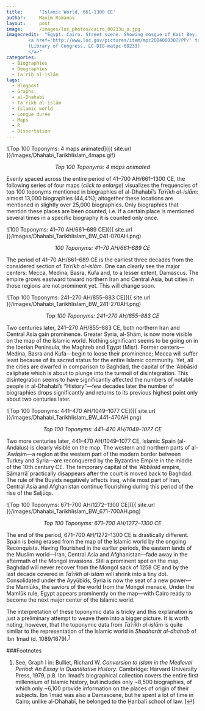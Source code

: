 ```yaml
---
title:      'Islamic World, 661-1300 CE'
author:     Maxim Romanov
layout:     post
image:      /images/loc_photos/cairo_00233u_a.jpg
imagecredit:  "Egypt. Cairo. Street scene. Showing mosque of Kait Bey. 1936?
        <a href='http://www.loc.gov/pictures/item/mpc2004000387/PP/' target='_blank'>
        (Library of Congress, LC-DIG-matpc-00233)
        </a>"
categories:
  - Biographies
  - Geographies
  - Taʾriḫ al-islām
tags:
  - Blogpost
  - Graphs
  - al-Dhahabī
  - Ta’rīkh al-islām
  - Islamic world
  - Longue durée
  - Maps
  - R
  - Dissertation
---
```


![Top 100 Toponyms: 4 maps animated]({{ site.url }}/images/Dhahabi_TarikhIislam_4maps.gif)
<center><i>Top 100 Toponyms: 4 maps animated</i></center>

Evenly spaced across the entire period of 41–700 AH/661–1300 CE, the following series of four maps (*click to enlarge*) visualizes the frequencies of top 100 toponyms mentioned in biographies of al-Dhahabī’s *Taʾrīkh al-islām*: almost 13,000 biographies (44,4%); altogether these locations are mentioned in slightly over 25,000 biographies. Only biographies that mention these places are been counted, i.e. if a certain place is mentioned several times in a specific biography it is counted only once.

![100 Toponyms: 41–70 AH/661–689 CE]({{ site.url }}/images/Dhahabi_TarikhIislam_BW_041-070AH.png)
<center><i>100 Toponyms: 41–70 AH/661–689 CE</i></center>

The period of 41–70 AH/661–689 CE is the earliest three decades from the considered section of *Taʾrīkh al-islām*. One can clearly see the major centers: Mecca, Medina, Basra, Kufa and, to a lesser extent, Damascus. The empire grows eastward toward northern Iran and Central Asia, but cities in those regions are not prominent yet. This will change soon.

![Top 100 Toponyms: 241–270 AH/855–883 CE]({{ site.url }}/images/Dhahabi_TarikhIislam_BW_241-270AH.png)
<center><i>Top 100 Toponyms: 241–270 AH/855–883 CE</i></center>

Two centuries later, 241–270 AH/855–883 CE, both northern Iran and Central Asia gain prominence. Greater Syria, al-Shām, is now more visible on the map of the Islamic world. Nothing significant seems to be going on in the Iberian Peninsula, the Maghreb and Egypt (Miṣr). Former centers—Medina, Basra and Kufa—begin to loose their prominence; Mecca will suffer least because of its sacred status for the entire Islamic community. Yet, all the cities are dwarfed in comparison to Baghdad, the capital of the ʿAbbāsid caliphate which is about to plunge into the turmoil of disintegration. This disintegration seems to have significantly affected the numbers of notable people in al-Dhahabī’s “History”—few decades later the number of biographies drops significantly and returns to its previous highest point only about two centuries later.

![Top 100 Toponyms: 441–470 AH/1049–1077 CE]({{ site.url }}/images/Dhahabi_TarikhIislam_BW_441-470AH.png)
<center><i>Top 100 Toponyms: 441–470 AH/1049–1077 CE</i></center>

Two more centuries later, 441–470 AH/1049–1077 CE, Islamic Spain (al-Andalus) is clearly visible on the map. The western and northern parts of al-ʿAwāṣim—a region at the western part of the modern border between Turkey and Syria—are reconquered by the Byzantine Empire in the middle of the 10th century CE. The temporary capital of the ʿAbbāsid empire, Sāmarrāʾ practically disappears after the court is moved back to Baghdad. The rule of the Buyīds negatively affects Iraq, while most part of Iran, Central Asia and Afghanistan continue flourishing during this period of the rise of the Saljūqs.

![Top 100 Toponyms: 671–700 AH/1272–1300 CE]({{ site.url }}/images/Dhahabi_TarikhIislam_BW_671-700AH.png)
<center><i>Top 100 Toponyms: 671–700 AH/1272–1300 CE</i></center>

The end of the period, 671–700 AH/1272–1300 CE is drastically different. Spain is being erased from the map of the Islamic world by the ongoing Reconquista. Having flourished in the earlier periods, the eastern lands of the Muslim world—Iran, Central Asia and Afghanistan—fade away in the aftermath of the Mongol invasions. Still a prominent spot on the map, Baghdad will never recover from the Mongol sack of 1258 CE and by the last decade covered in *Taʾrīkh al-islām* will shrink into a tiny dot. Consolidated under the Ayyūbids, Syria is now the seat of a new power—the Mamlūks, the saviors of the world from the Mongol menace. Under the Mamlūk rule, Egypt appears prominently on the map—with Cairo ready to become the next major center of the Islamic world.

The interpretation of these toponymic data is tricky and this explanation is just a preliminary attempt to weave them into a bigger picture. It is worth noting, however, that the toponymic data from <em>Taʾrīkh al-islām</em> is quite similar to the representation of the Islamic world in <em>Shadharāt al-dhahab</em> of Ibn ʿImad (d. 1089/1679).<sup><a href="#footnote_0_354" id="identifier_0_354" class="footnote-link footnote-identifier-link" title="See, Graph I in: Bulliet, Richard W.&nbsp;Conversion to Islam in the Medieval Period: An Essay in Quantitative History. Cambridge: Harvard University Press, 1979, p.8. Ibn ʿImad&rsquo;s biographical collection covers the entire first millennium of Islamic history, but includes only ~8,500 biographies, of which only ~6,100 provide information on the places of origin of their subjects. Ibn ʿImad was also a Damascene, but he spent a lot of time in Cairo; unlike al-Dhahabī, he belonged to the Ḥanbalī school of law.">1</a></sup>

###Footnotes

<ol class="footnotes">
  <li id="footnote_0_354" class="footnote">
    See, Graph I in: Bulliet, Richard W. <em>Conversion to Islam in the Medieval Period: An Essay in Quantitative History</em>. Cambridge: Harvard University Press, 1979, p.8. Ibn ʿImad’s biographical collection covers the entire first millennium of Islamic history, but includes only ~8,500 biographies, of which only ~6,100 provide information on the places of origin of their subjects. Ibn ʿImad was also a Damascene, but he spent a lot of time in Cairo; unlike al-Dhahabī, he belonged to the Ḥanbalī school of law. [<a href="#identifier_0_354" class="footnote-link footnote-back-link">&#8617;</a>]
  </li>
</ol>